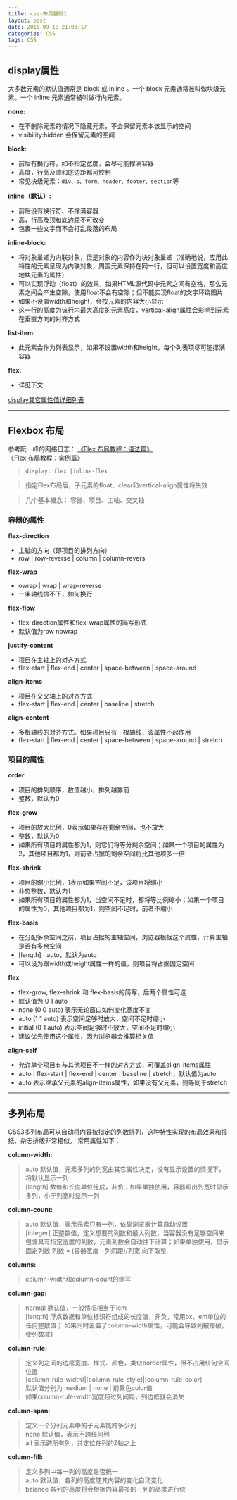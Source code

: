 ```yaml
---
title: css-布局基础1
layout: post
date: 2016-09-18 21:08:17
categories: CSS
tags: CSS
---
```


## display属性
大多数元素的默认值通常是 block 或 inline 。一个 block 元素通常被叫做块级元素。一个 inline 元素通常被叫做行内元素。  

**none:**

- 在不删除元素的情况下隐藏元素，不会保留元素本该显示的空间    
- visibility:hidden 会保留元素的空间  

**block:** 

- 前后有换行符，如不指定宽度，会尽可能撑满容器  
- 高度，行高及顶和底边距都可控制   
- 常见块级元素：`div、p、form、header、footer、section`等

**inline（默认）:** 

- 前后没有换行符、不撑满容器  
- 高，行高及顶和底边距不可改变  
- 包裹一些文字而不会打乱段落的布局

**inline-block:**  

- 将对象呈递为内联对象，但是对象的内容作为块对象呈递（准确地说，应用此特性的元素呈现为内联对象，周围元素保持在同一行，但可以设置宽度和高度地块元素的属性）  
- 可以实现浮动（float）的效果，如果HTML源代码中元素之间有空格，那么元素之间会产生空隙，使用float不会有空隙；但不能实现float的文字环绕图片  
- 如果不设置width和height，会按元素的内容大小显示  
- 这一行的高度为该行内最大高度的元素高度，vertical-align属性会影响到元素在垂直方向的对齐方式  

**list-item:** 

- 此元素会作为列表显示，如果不设置width和height，每个列表项尽可能撑满容器

**flex:**  

- 详见下文

[display其它属性值详细列表](https://developer.mozilla.org/en-US/docs/Web/CSS/display)  

---
## Flexbox 布局
参考阮一峰的网络日志：
[《Flex 布局教程：语法篇》](http://www.ruanyifeng.com/blog/2015/07/flex-grammar.html) 
[《Flex 布局教程：实例篇》](http://www.ruanyifeng.com/blog/2015/07/flex-examples.html)  

>`display: flex |inline-flex` 

>指定Flex布局后，子元素的float、clear和vertical-align属性将失效

>几个基本概念： 容器、项目、主轴、交叉轴

### 容器的属性

**flex-direction**  

- 主轴的方向（即项目的排列方向） 
- row | row-reverse | column | column-revers
 
**flex-wrap** 

- owrap | wrap | wrap-reverse
- 一条轴线排不下，如何换行  

**flex-flow**

- flex-direction属性和flex-wrap属性的简写形式  
- 默认值为row nowrap

**justify-content**

- 项目在主轴上的对齐方式
- flex-start | flex-end | center | space-between | space-around

**align-items**

- 项目在交叉轴上的对齐方式
- flex-start | flex-end | center | baseline | stretch

**align-content**

- 多根轴线的对齐方式。如果项目只有一根轴线，该属性不起作用
- flex-start | flex-end | center | space-between | space-around | stretch

### 项目的属性

**order**

- 项目的排列顺序，数值越小，排列越靠前
- 整数，默认为0

**flex-grow**

- 项目的放大比例，0表示如果存在剩余空间，也不放大
- 整数，默认为0
- 如果所有项目的属性都为1，则它们将等分剩余空间；如果一个项目的属性为2，其他项目都为1，则前者占据的剩余空间将比其他项多一倍

**flex-shrink**

- 项目的缩小比例，1表示如果空间不足，该项目将缩小
- 非负整数，默认为1
- 如果所有项目的属性都为1，当空间不足时，都将等比例缩小；如果一个项目的属性为0，其他项目都为1，则空间不足时，前者不缩小

**flex-basis**

- 在分配多余空间之前，项目占据的主轴空间，浏览器根据这个属性，计算主轴是否有多余空间
- [length] | auto，默认为auto
- 可以设为跟width或height属性一样的值，则项目将占据固定空间

**flex**  

- flex-grow, flex-shrink 和 flex-basis的简写，后两个属性可选
- 默认值为 0 1 auto
- none (0 0 auto) 表示无论窗口如何变化宽度不变
- auto (1 1 auto) 表示空间足够时放大，空间不足时缩小
- initial (0 1 auto) 表示空间足够时不放大，空间不足时缩小
- 建议优先使用这个属性，因为浏览器会推算相关值

**align-self**

- 允许单个项目有与其他项目不一样的对齐方式，可覆盖align-items属性
- auto | flex-start | flex-end | center | baseline | stretch，默认值为auto
- auto 表示继承父元素的align-items属性，如果没有父元素，则等同于stretch

---
## 多列布局

CSS3多列布局可以自动将内容按指定的列数排列，这种特性实现的布局效果和报纸、杂志排版非常相似。
常用属性如下：

**column-width:**

> auto 默认值，元素多列的列宽由其它属性决定，没有显示设置的情况下，将默认显示一列  
> [length] 数值和长度单位组成，非负；如果单独使用，容器超出列宽时显示多列，小于列宽时显示一列

**column-count:**

> auto 默认值，表示元素只有一列，依靠浏览器计算自动设置  
> [integer] 正整数值，定义想要的列数和最大列数，当容器没有足够空间来包含具有指定宽度的列数，元素列数会自动往下计算；如果单独使用，显示固定列数
> 列数 = (容器宽度 - 列间距)/列宽 向下取整

**columns:**

> column-width和column-count的缩写

**column-gap:**

> normal 默认值，一般情况相当于1em  
> [length] 浮点数据和单位标识符组成的长度值，非负，常用px、em单位的任何整数值；
> 如果同时设置了column-width属性，可能会导致列被撑破，使列数减1

**column-rule:**

> 定义列之间的边框宽度、样式、颜色，类似border属性，但不占用任何空间位置  
> [column-rule-width]|[column-rule-style]|[column-rule-color]  
> 默认值分别为 medium | none | 前景色color值  
> 如果column-rule-width宽度超过列间距，列边框就会消失

**column-span:**

> 定义一个分列元素中的子元素能跨多少列  
> none 默认值，表示不跨任何列  
> all 表示跨所有列，并定位在列的Z轴之上  

**column-fill:**

> 定义多列中每一列的高度是否统一  
> auto 默认值，各列的高度随其内容的变化自动变化  
> balance 各列的高度将会根据内容最多的一列的高度进行统一  
